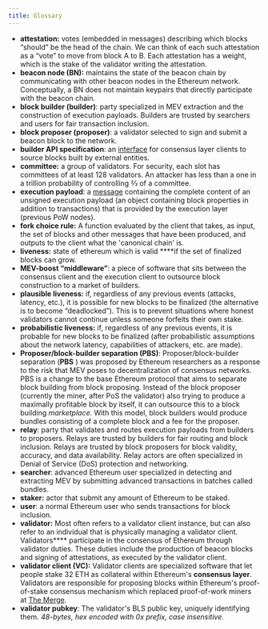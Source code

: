 ```yaml
---
title: Glossary
---
```


- **attestation:** votes (embedded in messages) describing which blocks “should” be the head of the chain. We can think of each such attestation as a “vote” to move from block A to B. Each attestation has a weight, which is the stake of the validator writing the attestation.
- **beacon node (BN):** maintains the state of the beacon chain by communicating with other beacon nodes in the Ethereum network. Conceptually, a BN does not maintain keypairs that directly participate with the beacon chain.
- **block builder (builder)**: party specialized in MEV extraction and the construction of execution payloads. Builders are trusted by searchers and users for fair transaction inclusion.
- **block proposer (proposer)**: a validator selected to sign and submit a beacon block to the network.
- **builder API specification**: an [interface](https://github.com/ethereum/builder-specs) for consensus layer clients to source blocks built by external entities.
- **committee:** a group of validators. For security, each slot has committees of at least 128 validators. An attacker has less than a one in a trillion probability of controlling 2⁄3 of a committee.
- **execution payload**: a [message](https://github.com/ethereum/consensus-specs/blob/a45ee9bf5b1fde766d69e551a6b1a21fe2531734/specs/merge/beacon-chain.md#executionpayload) containing the complete content of an unsigned execution payload (an object containing block properties in addition to transactions) that is provided by the execution layer (previous PoW nodes).
- **fork choice rule:** A function evaluated by the client that takes, as input, the set of blocks and other messages that have been produced, and outputs to the client what the 'canonical chain' is.
- **liveness:** state of ethereum which is valid \*\*\*\*if the set of finalized blocks can grow.
- **MEV-boost “middleware”**: a piece of software that sits between the consensus client and the execution client to outsource block construction to a market of builders.
- **plausible liveness:** if, regardless of any previous events (attacks, latency, etc.), it is possible for new blocks to be finalized (the alternative is to become “deadlocked”). This is to prevent situations where honest validators cannot continue unless someone forfeits their own stake.
- **probabilistic liveness:** if, regardless of any previous events, it is probable for new
  blocks to be finalized (after probabilistic assumptions about the network latency, capabilities of attackers, etc. are made).
- **Proposer/block-builder separation (PBS)**: Proposer/block-builder separation (**PBS**
  ) was proposed by Ethereum researchers as a response to the risk that MEV poses to decentralization of consensus networks. PBS is a change to the base Ethereum protocol that aims to separate block building from block proposing. Instead of the block proposer (currently the miner, after PoS the validator) also trying to produce a maximally profitable block by itself, it can outsource this to a block building *marketplace.* With this model, block builders would produce bundles consisting of a complete block and a fee for the proposer.
- **relay**: party that validates and routes execution payloads from builders to proposers. Relays are trusted by builders for fair routing and block inclusion. Relays are trusted by block proposers for block validity, accuracy, and data availability. Relay actors are often specialized in Denial of Service (DoS) protection and networking.
- **searcher**: advanced Ethereum user specialized in detecting and extracting MEV by submitting advanced transactions in batches called bundles.
- **staker:** actor that submit any amount of Ethereum to be staked.
- **user**: a normal Ethereum user who sends transactions for block inclusion.
- **validator:** Most often refers to a validator client instance, but can also refer to an individual that is physically managing a validator client. Validators\*\*\*\* participate in the consensus of Ethereum through validator duties. These duties include the production of beacon blocks and signing of attestations, as executed by the validator client.
- **validator client (VC):** Validator clients are specialized software that let people stake 32 ETH as collateral within Ethereum's **consensus layer**. Validators are responsible for proposing blocks within Ethereum's proof-of-stake consensus mechanism which replaced proof-of-work miners at [The Merge](https://ethereum.org/en/upgrades/merge/).
- **validator pubkey**: The validator's BLS public key, uniquely identifying them. *48-bytes, hex encoded with 0x prefix, case insensitive.*

